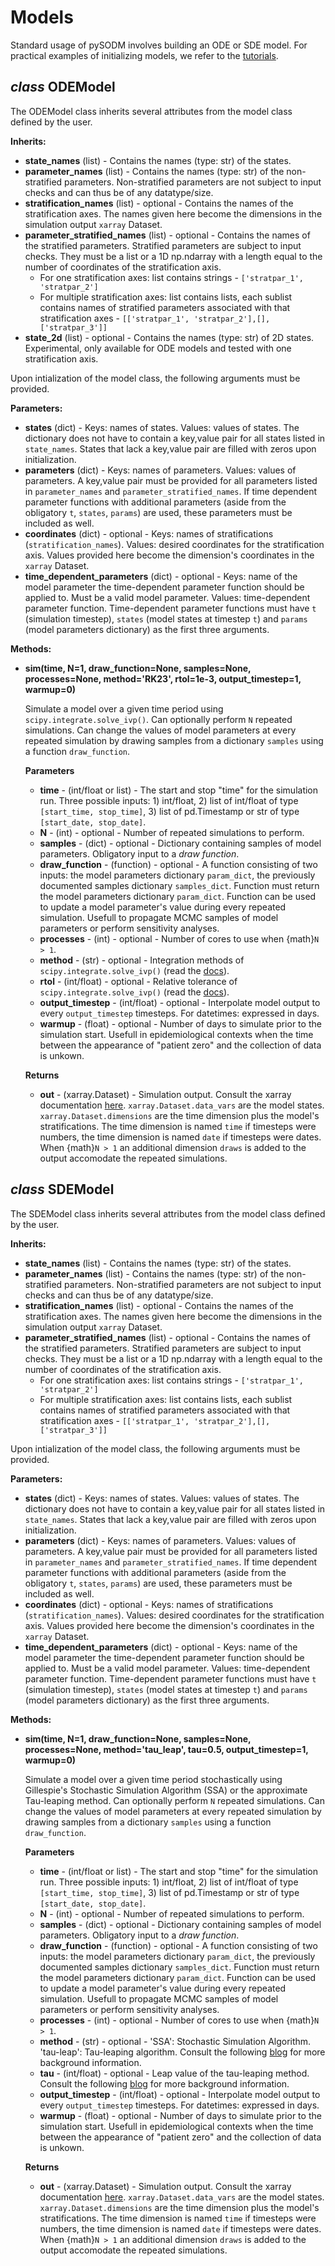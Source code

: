 # Models

Standard usage of pySODM involves building an ODE or SDE model. For practical examples of initializing models, we refer to the [tutorials](workflow.md).

##  *class* ODEModel

The ODEModel class inherits several attributes from the model class defined by the user.

**Inherits:**

* **state_names** (list) - Contains the names (type: str) of the states.
* **parameter_names** (list) - Contains the names (type: str) of the non-stratified parameters. Non-stratified parameters are not subject to input checks and can thus be of any datatype/size.
* **stratification_names** (list) - optional - Contains the names of the stratification axes. The names given here become the dimensions in the simulation output `xarray` Dataset.
* **parameter_stratified_names** (list) - optional - Contains the names of the stratified parameters. Stratified parameters are subject to input checks. They must be a list or a 1D np.ndarray with a length equal to the number of coordinates of the stratification axis. 
    * For one stratification axes: list contains strings - `['stratpar_1', 'stratpar_2']`
    * For multiple stratification axes: list contains lists, each sublist contains names of stratified parameters associated with that stratification axes - `[['stratpar_1', 'stratpar_2'],[],['stratpar_3']]`
* **state_2d** (list) - optional - Contains the names (type: str) of 2D states. Experimental, only available for ODE models and tested with one stratification axis.

Upon intialization of the model class, the following arguments must be provided.

**Parameters:**

* **states** (dict) - Keys: names of states. Values: values of states. The dictionary does not have to contain a key,value pair for all states listed in `state_names`. States that lack a key,value pair are filled with zeros upon initialization.
* **parameters** (dict) - Keys: names of parameters. Values: values of parameters. A key,value pair must be provided for all parameters listed in `parameter_names` and `parameter_stratified_names`. If time dependent parameter functions with additional parameters (aside from the obligatory `t`, `states`, `params`) are used, these parameters must be included as well. 
* **coordinates** (dict) - optional - Keys: names of stratifications (`stratification_names`). Values: desired coordinates for the stratification axis. Values provided here become the dimension's coordinates in the `xarray` Dataset.
* **time_dependent_parameters** (dict) - optional - Keys: name of the model parameter the time-dependent parameter function should be applied to. Must be a valid model parameter. Values: time-dependent parameter function. Time-dependent parameter functions must have `t` (simulation timestep), `states` (model states at timestep `t`) and `params` (model parameters dictionary) as the first three arguments.

**Methods:**

* **sim(time, N=1, draw_function=None, samples=None, processes=None, method='RK23', rtol=1e-3, output_timestep=1, warmup=0)**

    Simulate a model over a given time period using `scipy.integrate.solve_ivp()`. Can optionally perform `N` repeated simulations. Can change the values of model parameters at every repeated simulation by drawing samples from a dictionary `samples` using a function `draw_function`.

    **Parameters**

    * **time** - (int/float or list) - The start and stop "time" for the simulation run. Three possible inputs: 1) int/float, 2) list of int/float of type `[start_time, stop_time]`, 3) list of pd.Timestamp or str of type `[start_date, stop_date]`.
    * **N** - (int) - optional - Number of repeated simulations to perform.
    * **samples** - (dict) - optional - Dictionary containing samples of model parameters. Obligatory input to a *draw function*.   
    * **draw_function** - (function) - optional - A function consisting of two inputs: the model parameters dictionary `param_dict`, the previously documented samples dictionary `samples_dict`. Function must return the model parameters dictionary `param_dict`. Function can be used to update a model parameter's value during every repeated simulation. Usefull to propagate MCMC samples of model parameters or perform sensitivity analyses.
    * **processes** - (int) - optional - Number of cores to use when {math}`N > 1`.
    * **method** - (str) - optional - Integration methods of `scipy.integrate.solve_ivp()` (read the [docs](https://docs.scipy.org/doc/scipy/reference/generated/scipy.integrate.solve_ivp.html)).
    * **rtol** - (int/float) - optional - Relative tolerance of `scipy.integrate.solve_ivp()` (read the [docs](https://docs.scipy.org/doc/scipy/reference/generated/scipy.integrate.solve_ivp.html)).
    * **output_timestep** - (int/float) - optional - Interpolate model output to every `output_timestep` timesteps. For datetimes: expressed in days.
    * **warmup** - (float) - optional - Number of days to simulate prior to the simulation start. Usefull in epidemiological contexts when the time between the appearance of "patient zero" and the collection of data is unkown. 

    **Returns**

    * **out** - (xarray.Dataset) - Simulation output. Consult the xarray documentation [here](https://docs.xarray.dev/en/stable/generated/xarray.Dataset.html#xarray.Dataset). `xarray.Dataset.data_vars` are the model states. `xarray.Dataset.dimensions` are the time dimension plus the model's stratifications. The time dimension is named `time` if timesteps were numbers, the time dimension is named `date` if timesteps were dates. When {math}`N > 1` an additional dimension `draws` is added to the output accomodate the repeated simulations.

## *class* SDEModel

The SDEModel class inherits several attributes from the model class defined by the user.

**Inherits:**

* **state_names** (list) - Contains the names (type: str) of the states.
* **parameter_names** (list) - Contains the names (type: str) of the non-stratified parameters. Non-stratified parameters are not subject to input checks and can thus be of any datatype/size.
* **stratification_names** (list) - optional - Contains the names of the stratification axes. The names given here become the dimensions in the simulation output `xarray` Dataset.
* **parameter_stratified_names** (list) - optional - Contains the names of the stratified parameters. Stratified parameters are subject to input checks. They must be a list or a 1D np.ndarray with a length equal to the number of coordinates of the stratification axis. 
    * For one stratification axes: list contains strings - `['stratpar_1', 'stratpar_2']`
    * For multiple stratification axes: list contains lists, each sublist contains names of stratified parameters associated with that stratification axes - `[['stratpar_1', 'stratpar_2'],[],['stratpar_3']]`

Upon intialization of the model class, the following arguments must be provided.

**Parameters:**

* **states** (dict) - Keys: names of states. Values: values of states. The dictionary does not have to contain a key,value pair for all states listed in `state_names`. States that lack a key,value pair are filled with zeros upon initialization.
* **parameters** (dict) - Keys: names of parameters. Values: values of parameters. A key,value pair must be provided for all parameters listed in `parameter_names` and `parameter_stratified_names`. If time dependent parameter functions with additional parameters (aside from the obligatory `t`, `states`, `params`) are used, these parameters must be included as well. 
* **coordinates** (dict) - optional - Keys: names of stratifications (`stratification_names`). Values: desired coordinates for the stratification axis. Values provided here become the dimension's coordinates in the `xarray` Dataset.
* **time_dependent_parameters** (dict) - optional - Keys: name of the model parameter the time-dependent parameter function should be applied to. Must be a valid model parameter. Values: time-dependent parameter function. Time-dependent parameter functions must have `t` (simulation timestep), `states` (model states at timestep `t`) and `params` (model parameters dictionary) as the first three arguments.

**Methods:**

* **sim(time, N=1, draw_function=None, samples=None, processes=None, method='tau_leap', tau=0.5, output_timestep=1, warmup=0)**

    Simulate a model over a given time period stochastically using Gillespie's Stochastic Simulation Algorithm (SSA) or the approximate Tau-leaping method. Can optionally perform `N` repeated simulations. Can change the values of model parameters at every repeated simulation by drawing samples from a dictionary `samples` using a function `draw_function`.

    **Parameters**

    * **time** - (int/float or list) - The start and stop "time" for the simulation run. Three possible inputs: 1) int/float, 2) list of int/float of type `[start_time, stop_time]`, 3) list of pd.Timestamp or str of type `[start_date, stop_date]`.
    * **N** - (int) - optional - Number of repeated simulations to perform.
    * **samples** - (dict) - optional - Dictionary containing samples of model parameters. Obligatory input to a *draw function*.   
    * **draw_function** - (function) - optional - A function consisting of two inputs: the model parameters dictionary `param_dict`, the previously documented samples dictionary `samples_dict`. Function must return the model parameters dictionary `param_dict`. Function can be used to update a model parameter's value during every repeated simulation. Usefull to propagate MCMC samples of model parameters or perform sensitivity analyses.
    * **processes** - (int) - optional - Number of cores to use when {math}`N > 1`.
    * **method** - (str) - optional - 'SSA': Stochastic Simulation Algorithm. 'tau-leap': Tau-leaping algorithm. Consult the following [blog](https://lewiscoleblog.com/gillespie-algorithm) for more background information.
    * **tau** - (int/float) - optional - Leap value of the tau-leaping method. Consult the following [blog](https://lewiscoleblog.com/gillespie-algorithm) for more background information.
    * **output_timestep** - (int/float) - optional - Interpolate model output to every `output_timestep` timesteps. For datetimes: expressed in days.
    * **warmup** - (float) - optional - Number of days to simulate prior to the simulation start. Usefull in epidemiological contexts when the time between the appearance of "patient zero" and the collection of data is unkown. 

    **Returns**

    * **out** - (xarray.Dataset) - Simulation output. Consult the xarray documentation [here](https://docs.xarray.dev/en/stable/generated/xarray.Dataset.html#xarray.Dataset). `xarray.Dataset.data_vars` are the model states. `xarray.Dataset.dimensions` are the time dimension plus the model's stratifications. The time dimension is named `time` if timesteps were numbers, the time dimension is named `date` if timesteps were dates. When {math}`N > 1` an additional dimension `draws` is added to the output accomodate the repeated simulations.
